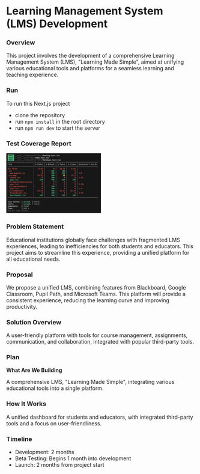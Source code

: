 # Learning Management System (LMS) Development

### Overview

This project involves the development of a comprehensive Learning Management System (LMS), "Learning Made Simple", aimed at unifying various educational tools and platforms for a seamless learning and teaching experience.

### Run

To run this Next.js project

- clone the repository
- run `npm install` in the root directory
- run `npm run dev` to start the server

### Test Coverage Report

<img src='./assets/test_coverage_report.png' width='50%'>

### Problem Statement

Educational institutions globally face challenges with fragmented LMS experiences, leading to inefficiencies for both students and educators. This project aims to streamline this experience, providing a unified platform for all educational needs.

### Proposal

We propose a unified LMS, combining features from Blackboard, Google Classroom, Pupil Path, and Microsoft Teams. This platform will provide a consistent experience, reducing the learning curve and improving productivity.

### Solution Overview

A user-friendly platform with tools for course management, assignments, communication, and collaboration, integrated with popular third-party tools.

### Plan

**What Are We Building**

A comprehensive LMS, "Learning Made Simple", integrating various educational tools into a single platform.

### How It Works

A unified dashboard for students and educators, with integrated third-party tools and a focus on user-friendliness.

### Timeline

- Development: 2 months
- Beta Testing: Begins 1 month into development
- Launch: 2 months from project start
